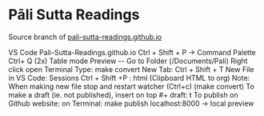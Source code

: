 # Pāli Sutta Readings

Source branch of [pali-sutta-readings.github.io](https://pali-sutta-readings.github.io)

VS Code Pali-Sutta-Readings.github.io 
Ctrl + Shift + P → Command Palette 
Ctrl+ Q (2x) Table mode 
Preview -- Go to Folder (/Documents/Pali) 
Right click open Terminal 
Type: make convert 
New Tab: Ctrl + Shift + T 
New File in VS Code: Sessions 
Ctrl + Shift +P : html (Clipboard HTML to org)
Note: When making new file stop and restart watcher (Ctrl+c) (make convert) 
To make a draft (ie. not published), insert on top #+ draft: t 
To publish on Github website: on Terminal: make publish 
localhost:8000 → local preview


